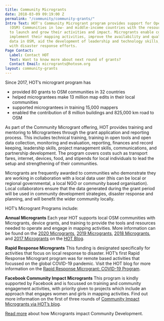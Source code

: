 ```yaml
---
title: Community Microgrants
date: 2018-03-09 09:19:00 Z
permalink: "/community/community-grants/"
Intro Text: HOT's Community Microgrant program provides support for OpenStreetMap
  (OSM) Communities in low- and middle-income countries with the resources they need
  to launch and grow their activities and impact. Microgrants enable communities to
  implement their mapping activities, improve the availability and quality of map
  data in OSM, aid the development of leadership and technology skills, and help communities
  with disaster response efforts.
Page Contact:
  Label: Contact HOT
  Text: Want to know more about next round of grants?
  Contact Email: microgrants@hotosm.org
layout: community-grants
---
```


Since 2017, HOT’s microgrant program has 
* provided 80 grants to OSM communities in 32 countries 
* helped micrograntees make 13 million map edits in their local communities
* supported micrograntees in training 15,000 mappers
* enabled the contribution of 8 million buildings and 825,000 km road to OSM

As part of the Community Microgrant offering, HOT provides training and mentoring to Micrograntees through the grant application and reporting process. This includes technical training, training in open tools and open data collection, monitoring and evaluation, reporting, finances and record keeping, leadership skills, project management skills, communications, and partnership development.  The program covers costs such as transport fares, internet, devices, food, and stipends for local individuals to lead the setup and strengthening of their communities. 

Microgrants are frequently awarded to communities who demonstrate they are working in collaboration with a local data user (this can be local or regional governmental, a local NGO or community based organisation). Local collaborators ensure that the data generated during the grant period will be used in community development strategies, disaster response and planning, and will benefit the wider community locally.

HOT’s Microgrant Programs include: 

**Annual Microgrants**
Each year HOT supports local OSM communities with Microgrants, device grants, and training to provide the tools and resources needed to operate and engage in mapping activities. More information can be found on the [2020 Microgrants](https://wiki.openstreetmap.org/wiki/Microgrants/Microgrants_2020), [2019 Microgrants](https://www.hotosm.org/updates/hot-microgrants-2019-the-highlights/), [2018 Microgrants](https://www.hotosm.org/updates/2018-02-06_hot_2018_microgrants_programme_launch!), and [2017 Microgrants](https://www.hotosm.org/updates/2017-02-21_2017_microgrants_programme_in_full_swing_-_read_our_q&a_summary) on the [HOT Blog](https://www.hotosm.org/updates/). 

**Rapid Response Microgrants**
This funding is designated specifically for activities that focus on local response to disaster. HOT’s first Rapid Response Microgrant program was for remote based activities that focussed on the global COVID-19 pandemic.  Visit the HOT blog for more information on the [Rapid Response Microgrant: COVID-19 Program](https://www.hotosm.org/updates/rapid-response-microgrants-covid-19/). 

**Facebook Community Impact Microgrants**
This program is kindly supported by Facebook and is focussed on training and community engagement activities, with priority given to projects which include an approach that engages women and girls in mapping activities. Find out more information on the first of three rounds of [Community Impact Microgrants via HOT’s blog](https://www.hotosm.org/updates/facebook-community-impact-microgrants/). 

[Read more](https://www.hotosm.org/projects/microgrants_and_community_development) about how Microgrants impact Community Development.